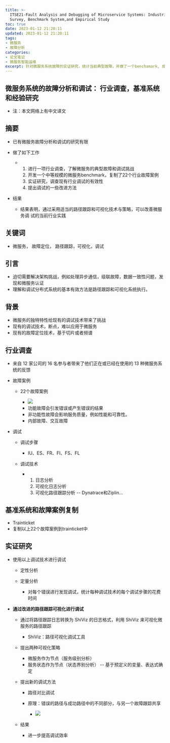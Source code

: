 ```yaml
---
title: >-
  ITSE21-Fault Analysis and Debugging of Microservice Systems: Industrial
  Survey, Benchmark System,and Empirical Study
toc: true
date: 2023-01-12 21:20:11
updated: 2023-01-12 21:20:11
tags: 
- 微服务
- 故障分析
categories:
- 论文笔记
- 微服务智能运维
excerpt: 针对微服务系统故障的实证研究，统计当前典型故障，并做了一个benchamark, 成为当今微服务智能运维常用的测试对象
---
```


## 微服务系统的故障分析和调试： 行业调查，基准系统和经验研究
* 注：本文网络上有中文译文

## 摘要

* 已有微服务故障分析和调试的研究有限
* 做了如下工作

  * 1. 进行一项行业调查，了解微服务的典型故障和调试挑战
    2. 开发一个中等规模的微服务benchmark，复制了22个行业故障案例
    3. 实证研究，调查现有行业调试的有效性
    4. 提出调试的一些改进方法
* 结果

  * 结果表明，通过采用适当的路径跟踪和可视化技术与策略，可以改善微服务调
    试的当前行业实践
## 关键词

* 微服务， 故障定位， 路径跟踪，可视化，调试
## 引言

* 迫切需要解决架构挑战，例如处理异步通信，级联故障，数据一致性问题，发
  现和微服务认证
* 理解和调试分布式系统的基本有效方法是路径跟踪和可视化系统执行。
## 背景

* 微服务的独特特性给现有的调试技术带来了挑战
* 现有的调试技术，断点，难以应用于微服务
* 现有的故障定位技术，基于切片或者频谱
## 行业调查

* 来自 12 家公司的 16 名参与者带来了他们正在或已经在使用的 13 种微服务系统的反馈
* 故障案例

  * 22个故障案例

    * ![](image-20211126002757-bgahnvd.png)
    * 功能故障会引发错误或产生错误的结果
    * 非功能性故障会影响服务质量，例如性能和可靠性。
    * 内部故障、交互故障
* 调试

  * 调试步骤

    * IU、ES、FR、FI、FS、FL
  * 调试技术

    * 1. 日志分析
      2. 可视化日志分析
      3. 可视化路径跟踪分析 -- Dynatrace和Ziplin...
## 基准系统和故障案例复制

* Trainticket
* 复制以上22个故障案例到trainticket中
## 实证研究

* 使用以上调试技术进行调试

  * 定性分析
  * 定量分析

    * 对每个错误进行发现调试，统计每种调试技术的每个调试步骤的花费时间
* **通过改进的路径跟踪可视化进行调试**

  * 通过将路径跟踪日志转换为 ShiViz 的日志格式，利用 ShiViz 来可视化微服务的路径跟踪

    * ShiViz：路径可视化调试工具
  * 提出两种可视化策略

    * 微服务作为节点（服务级别分析）
    * 服务状态作为节点（状态界别分析） -- 基于预定义的变量、表达式确定
  * 提出新的调试方法

    * 路径对比调试
    * 原理：错误的路径与成功路径中的不同部分，与另一个故障跟踪共享

      * ![](image-20211126004047-90rah7s.png)
  * 结果

    * 进一步提高调试效率